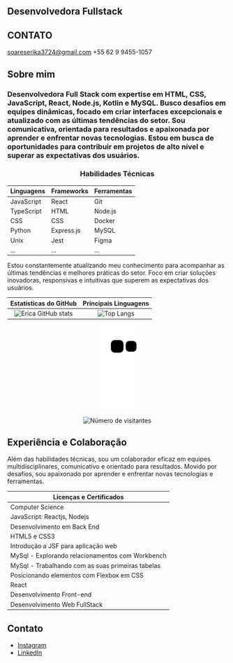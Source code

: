 ## Desenvolvedora Fullstack
## CONTATO
soareserika3724@gmail.com
+55 62 9 9455-1057


## Sobre mim 
<h3>Desenvolvedora Full Stack com expertise em HTML, CSS, JavaScript, React, Node.js, Kotlin e MySQL. Busco desafios em equipes dinâmicas, focado em criar interfaces excepcionais e atualizado com as últimas tendências do setor. Sou comunicativa, orientada para resultados e apaixonada por aprender e enfrentar novas tecnologias. Estou em busca de oportunidades para contribuir em projetos de alto nível e superar as expectativas dos usuários.
</h3>

<div align="center">
<h3>Habilidades Técnicas</h3>

| Linguagens | Frameworks | Ferramentas |
| --- | --- | --- |
| JavaScript | React | Git |
| TypeScript | HTML | Node.js |
| CSS | CSS | Docker |
| Python | Express.js | MySQL |
| Unix | Jest | Figma |
| ... | ... | ... |
</div>

Estou constantemente atualizando meu conhecimento para acompanhar as últimas tendências e melhores práticas do setor. Foco em criar soluções inovadoras, responsivas e intuitivas que superem as expectativas dos usuários.


| Estatísticas do GitHub | Principais Linguagens |
| :-------------------: | :------------------: |
| ![Erica GitHub stats](https://github-readme-stats.vercel.app/api?username=erika3724&show_icons=true&theme=dark) | ![Top Langs](https://github-readme-stats.vercel.app/api/top-langs/?username=erika3724&layout=compact&langs_count=7&theme=dark) |

<div align="center">
  <p align="center">
    <img src="https://github.com/erika3724/erika3724/blob/output/github-contribution-grid-snake.svg"  alt="snake gif">
  </p>
  <p align="center">
    <img src="https://profile-counter.glitch.me/erika3724/count.svg" alt="Número de visitantes">
  </p>
</div>



## Experiência e Colaboração
Além das habilidades técnicas, sou um colaborador eficaz em equipes multidisciplinares, comunicativo e orientado para resultados. Movido por desafios, sou apaixonado por aprender e enfrentar novas tecnologias e ferramentas.

| Licenças e Certificados                             |
| --------------------------------------------------- |
| Computer Science                                   |
| JavaScript: Reactjs, Nodejs                        |
| Desenvolvimento em Back End                        |
| HTML5 e CSS3                                       |
| Introdução a JSF para aplicação web                |
| MySql - Explorando relacionamentos com Workbench   |
| MySql - Trabalhando com as suas primeiras tabelas  |
| Posicionando elementos com Flexbox em CSS          |
| React                                              |
| Desenvolvimento Front-end                           |
| Desenvolvimento Web FullStack                       |

## Contato

- [Instagram](https://instagram.com/byerikaribeiro)
- [LinkedIn](https://www.linkedin.com/in/erica-ribeiro-fullstack/)


